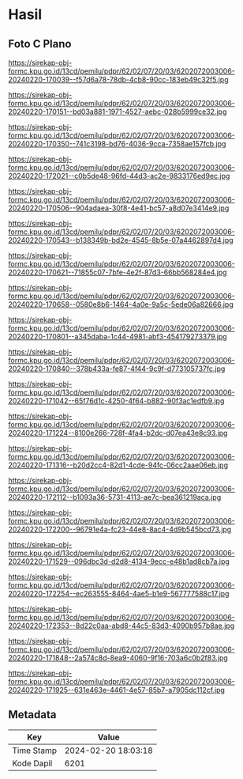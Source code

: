 # Hasil

## Foto C Plano

https://sirekap-obj-formc.kpu.go.id/13cd/pemilu/pdpr/62/02/07/20/03/6202072003006-20240220-170039--f57d6a78-78db-4cb8-90cc-183eb49c32f5.jpg

https://sirekap-obj-formc.kpu.go.id/13cd/pemilu/pdpr/62/02/07/20/03/6202072003006-20240220-170151--bd03a881-1971-4527-aebc-028b5999ce32.jpg

https://sirekap-obj-formc.kpu.go.id/13cd/pemilu/pdpr/62/02/07/20/03/6202072003006-20240220-170350--741c3198-bd76-4036-9cca-7358ae157fcb.jpg

https://sirekap-obj-formc.kpu.go.id/13cd/pemilu/pdpr/62/02/07/20/03/6202072003006-20240220-172021--c0b5de48-96fd-44d3-ac2e-9833176ed9ec.jpg

https://sirekap-obj-formc.kpu.go.id/13cd/pemilu/pdpr/62/02/07/20/03/6202072003006-20240220-170506--904adaea-30f8-4e41-bc57-a8d07e3414e9.jpg

https://sirekap-obj-formc.kpu.go.id/13cd/pemilu/pdpr/62/02/07/20/03/6202072003006-20240220-170543--b138349b-bd2e-4545-8b5e-07a4462897d4.jpg

https://sirekap-obj-formc.kpu.go.id/13cd/pemilu/pdpr/62/02/07/20/03/6202072003006-20240220-170621--71855c07-7bfe-4e2f-87d3-66bb568284e4.jpg

https://sirekap-obj-formc.kpu.go.id/13cd/pemilu/pdpr/62/02/07/20/03/6202072003006-20240220-170658--0580e8b6-1464-4a0e-9a5c-5ede06a82666.jpg

https://sirekap-obj-formc.kpu.go.id/13cd/pemilu/pdpr/62/02/07/20/03/6202072003006-20240220-170801--a345daba-1c44-4981-abf3-454179273379.jpg

https://sirekap-obj-formc.kpu.go.id/13cd/pemilu/pdpr/62/02/07/20/03/6202072003006-20240220-170840--378b433a-fe87-4f44-9c9f-d773105737fc.jpg

https://sirekap-obj-formc.kpu.go.id/13cd/pemilu/pdpr/62/02/07/20/03/6202072003006-20240220-171042--65f76d1c-4250-4f64-b882-90f3ac1edfb9.jpg

https://sirekap-obj-formc.kpu.go.id/13cd/pemilu/pdpr/62/02/07/20/03/6202072003006-20240220-171224--8100e266-728f-4fa4-b2dc-d07ea43e8c93.jpg

https://sirekap-obj-formc.kpu.go.id/13cd/pemilu/pdpr/62/02/07/20/03/6202072003006-20240220-171316--b20d2cc4-82d1-4cde-94fc-06cc2aae06eb.jpg

https://sirekap-obj-formc.kpu.go.id/13cd/pemilu/pdpr/62/02/07/20/03/6202072003006-20240220-172112--b1093a36-5731-4113-ae7c-bea361219aca.jpg

https://sirekap-obj-formc.kpu.go.id/13cd/pemilu/pdpr/62/02/07/20/03/6202072003006-20240220-172200--96791e4a-fc23-44e8-8ac4-4d9b545bcd73.jpg

https://sirekap-obj-formc.kpu.go.id/13cd/pemilu/pdpr/62/02/07/20/03/6202072003006-20240220-171529--096dbc3d-d2d8-4134-9ecc-e48b1ad8cb7a.jpg

https://sirekap-obj-formc.kpu.go.id/13cd/pemilu/pdpr/62/02/07/20/03/6202072003006-20240220-172254--ec263555-8464-4ae5-b1e9-567777588c17.jpg

https://sirekap-obj-formc.kpu.go.id/13cd/pemilu/pdpr/62/02/07/20/03/6202072003006-20240220-172353--8d22c0aa-abd8-44c5-83d3-4090b957b8ae.jpg

https://sirekap-obj-formc.kpu.go.id/13cd/pemilu/pdpr/62/02/07/20/03/6202072003006-20240220-171848--2a574c8d-8ea9-4060-9f16-703a6c0b2f83.jpg

https://sirekap-obj-formc.kpu.go.id/13cd/pemilu/pdpr/62/02/07/20/03/6202072003006-20240220-171925--631e463e-4461-4e57-85b7-a7905dc112cf.jpg


## Metadata

| Key        | Value               |
| ---------- | ------------------- |
| Time Stamp | 2024-02-20 18:03:18 |
| Kode Dapil | 6201                |



